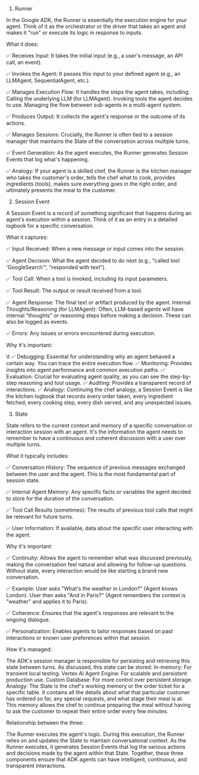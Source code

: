 1. Runner

In the Google ADK, the Runner is essentially the execution engine for your agent. Think of it as the orchestrator or the driver that takes an agent and makes it "run" or execute its logic in response to inputs.

What it does:

:white_check_mark: Receives Input: It takes the initial input (e.g., a user's message, an API call, an event).

:white_check_mark: Invokes the Agent: It passes this input to your defined agent (e.g., an LLMAgent, SequentialAgent, etc.).

:white_check_mark: Manages Execution Flow: It handles the steps the agent takes, including:
Calling the underlying LLM (for LLMAgent).
Invoking tools the agent decides to use.
Managing the flow between sub-agents in a multi-agent system.

:white_check_mark: Produces Output: It collects the agent's response or the outcome of its actions.

:white_check_mark: Manages Sessions: Crucially, the Runner is often tied to a session manager that maintains the State of the conversation across multiple turns.

:white_check_mark: Event Generation: As the agent executes, the Runner generates Session Events that log what's happening.

:white_check_mark: Analogy: If your agent is a skilled chef, the Runner is the kitchen manager who takes the customer's order, tells the chef what to cook, provides ingredients (tools), makes sure everything goes in the right order, and ultimately presents the meal to the customer.

2. Session Event

A Session Event is a record of something significant that happens during an agent's execution within a session. Think of it as an entry in a detailed logbook for a specific conversation.

What it captures:

:white_check_mark: Input Received: When a new message or input comes into the session.

:white_check_mark: Agent Decision: What the agent decided to do next (e.g., "called tool 'GoogleSearch'", "responded with text").

:white_check_mark: Tool Call: When a tool is invoked, including its input parameters.

:white_check_mark: Tool Result: The output or result received from a tool.

:white_check_mark: Agent Response: The final text or artifact produced by the agent.
Internal Thoughts/Reasoning (for LLMAgent): Often, LLM-based agents will have internal "thoughts" or reasoning steps before making a decision. These can also be logged as events.

:white_check_mark: Errors: Any issues or errors encountered during execution.

Why it's important:

  \t :white_check_mark: Debugging: Essential for understanding why an agent behaved a certain way. You can trace the entire execution flow.
  :white_check_mark: Monitoring: Provides insights into agent performance and common execution paths.
  :white_check_mark: Evaluation: Crucial for evaluating agent quality, as you can see the step-by-step reasoning and tool usage.
  :white_check_mark: Auditing: Provides a transparent record of interactions.
  :white_check_mark: Analogy: Continuing the chef analogy, a Session Event is like the kitchen logbook that records every order taken, every ingredient fetched, every cooking step, every dish served, and any unexpected issues.

3. State
   
State refers to the current context and memory of a specific conversation or interaction session with an agent. It's the information the agent needs to remember to have a continuous and coherent discussion with a user over multiple turns.

What it typically includes:

:white_check_mark: Conversation History: The sequence of previous messages exchanged between the user and the agent. This is the most fundamental part of session state.

:white_check_mark: Internal Agent Memory: Any specific facts or variables the agent decided to store for the duration of the conversation.

:white_check_mark: Tool Call Results (sometimes): The results of previous tool calls that might be relevant for future turns.

:white_check_mark: User Information: If available, data about the specific user interacting with the agent.

Why it's important:

:white_check_mark: Continuity: Allows the agent to remember what was discussed previously, making the conversation feel natural and allowing for follow-up questions. Without state, every interaction would be like starting a brand new conversation.

:white_check_mark: Example: User asks "What's the weather in London?" (Agent knows London). User then asks "And in Paris?" (Agent remembers the context is "weather" and applies it to Paris).

:white_check_mark: Coherence: Ensures that the agent's responses are relevant to the ongoing dialogue.

:white_check_mark: Personalization: Enables agents to tailor responses based on past interactions or known user preferences within that session.

How it's managed:

The ADK's session manager is responsible for persisting and retrieving this state between turns.
As discussed, this state can be stored:
In-memory: For transient local testing.
Vertex AI Agent Engine: For scalable and persistent production use.
Custom Database: For more control over persistent storage.
Analogy: The State is the chef's working memory or the order ticket for a specific table. It contains all the details about what that particular customer has ordered so far, any special requests, and what stage their meal is at. This memory allows the chef to continue preparing the meal without having to ask the customer to repeat their entire order every few minutes.

Relationship between the three:

The Runner executes the agent's logic.
During this execution, the Runner relies on and updates the State to maintain conversational context.
As the Runner executes, it generates Session Events that log the various actions and decisions made by the agent within that State.
Together, these three components ensure that ADK agents can have intelligent, continuous, and transparent interactions.







